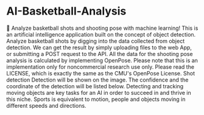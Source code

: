 # AI-Basketball-Analysis
🏀 Analyze basketball shots and shooting pose with machine learning!
This is an artificial intelligence application built on the concept of object detection. Analyze basketball shots by digging into the data collected from object detection. We can get the result by simply uploading files to the web App, or submitting a POST request to the API.
All the data for the shooting pose analysis is calculated by implementing OpenPose. Please note that this is an implementation only for noncommercial research use only. Please read the LICENSE, which is exactly the same as the CMU's OpenPose License.
Shot detection
Detection will be shown on the image. The confidence and the coordinate of the detection will be listed below.
Detecting and tracking moving objects are key tasks for an AI in order to succeed in and thrive in this niche. Sports is equivalent to motion, people and objects moving in different speeds and directions.
